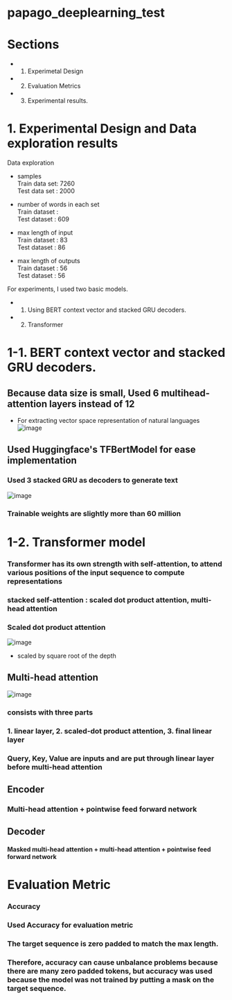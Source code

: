 # papago_deeplearning_test

# Sections
- 1. Experimetal Design
- 2. Evaluation Metrics
- 3. Experimental results.

# 1. Experimental Design and Data exploration results
Data exploration


- samples <br />
Train data set: 7260 <br />
Test data set : 2000 <br />

- number of words in each set <br />
  Train dataset :  <br />
  Test dataset : 609 <br />

- max length of input <br />
  Train dataset : 83 <br />
  Test dataset : 86 <br />

- max length of outputs <br />
  Train dataset : 56 <br />
  Test dataset : 56 <br />

For experiments, I used two basic models.<br />
- 1. Using BERT context vector and stacked GRU decoders.
- 2. Transformer

# 1-1. BERT context vector and stacked GRU decoders.
## Because data size is small, Used 6 multihead-attention layers instead of 12
- For extracting vector space representation of natural languages 
![image](https://user-images.githubusercontent.com/47052073/140610312-62ece7c6-72bd-489b-8b0b-32a74aa78b0e.png)

## Used Huggingface's TFBertModel for ease implementation
### Used 3 stacked GRU as decoders to generate text
![image](https://user-images.githubusercontent.com/47052073/140610336-5a5228d7-ef8c-4677-862f-8dcbe45908a2.png)

### Trainable weights are slightly more than 60 million

# 1-2. Transformer model
### Transformer has its own strength with self-attention, to attend various positions of the input sequence to compute representations
### stacked self-attention : scaled dot product attention, multi-head attention
### Scaled dot product attention
![image](https://user-images.githubusercontent.com/47052073/140610900-b722ffd3-990e-4ca0-b950-71cdd44a9464.png)
- scaled by square root of the depth 

## Multi-head attention
![image](https://user-images.githubusercontent.com/47052073/140611017-bc12b764-1133-43dd-91e9-d3b71140a47c.png)
### consists with three parts
### 1. linear layer, 2. scaled-dot product attention, 3. final linear layer
### Query, Key, Value are inputs and are put through linear layer before multi-head attention

## Encoder
### Multi-head attention + pointwise feed forward network

## Decoder
#### Masked multi-head attention + multi-head attention + pointwise feed forward network

# Evaluation Metric

### Accuracy
### Used Accuracy for evaluation metric
### The target sequence is zero padded to match the max length.
### Therefore, accuracy can cause unbalance problems because there are many zero padded tokens, but accuracy was used because the model was not trained by putting a mask on the target sequence.

